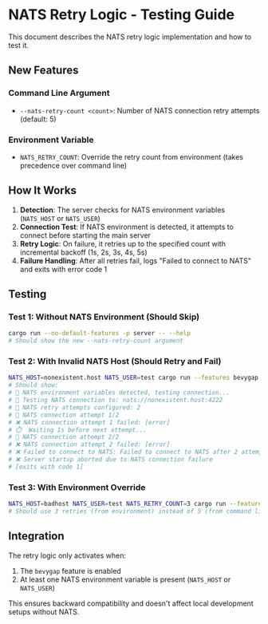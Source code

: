 # NATS Retry Logic - Testing Guide

This document describes the NATS retry logic implementation and how to test it.

## New Features

### Command Line Argument
- `--nats-retry-count <count>`: Number of NATS connection retry attempts (default: 5)

### Environment Variable
- `NATS_RETRY_COUNT`: Override the retry count from environment (takes precedence over command line)

## How It Works

1. **Detection**: The server checks for NATS environment variables (`NATS_HOST` or `NATS_USER`)
2. **Connection Test**: If NATS environment is detected, it attempts to connect before starting the main server
3. **Retry Logic**: On failure, it retries up to the specified count with incremental backoff (1s, 2s, 3s, 4s, 5s)
4. **Failure Handling**: After all retries fail, logs "Failed to connect to NATS" and exits with error code 1

## Testing

### Test 1: Without NATS Environment (Should Skip)
```bash
cargo run --no-default-features -p server -- --help
# Should show the new --nats-retry-count argument
```

### Test 2: With Invalid NATS Host (Should Retry and Fail)
```bash
NATS_HOST=nonexistent.host NATS_USER=test cargo run --features bevygap -p server -- --nats-retry-count 2
# Should show:
# 🔌 NATS environment variables detected, testing connection...
# 🔌 Testing NATS connection to: nats://nonexistent.host:4222
# 🔄 NATS retry attempts configured: 2
# 🔄 NATS connection attempt 1/2
# ❌ NATS connection attempt 1 failed: [error]
# ⏱️  Waiting 1s before next attempt...
# 🔄 NATS connection attempt 2/2  
# ❌ NATS connection attempt 2 failed: [error]
# ❌ Failed to connect to NATS: Failed to connect to NATS after 2 attempts: [error]
# ❌ Server startup aborted due to NATS connection failure
# [exits with code 1]
```

### Test 3: With Environment Override
```bash
NATS_HOST=badhost NATS_USER=test NATS_RETRY_COUNT=3 cargo run --features bevygap -p server -- --nats-retry-count 5
# Should use 3 retries (from environment) instead of 5 (from command line)
```

## Integration

The retry logic only activates when:
1. The `bevygap` feature is enabled
2. At least one NATS environment variable is present (`NATS_HOST` or `NATS_USER`)

This ensures backward compatibility and doesn't affect local development setups without NATS.